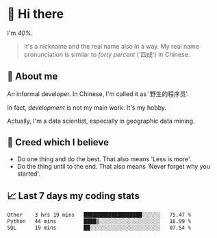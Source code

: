 # 👋 Hi there

I'm *40%*.

> It's a nickname and the real name also in a way.
> My real name pronunciation is similar to *forty percent* ('四成') in Chinese.

## :speech_balloon: About me

An informal developer. In Chinese, I'm called it as '野生的程序员'.

In fact, _development_ is not my main work. It's my hobby.

Actually, I'm a data scientist, especially in geographic data mining.

## :see_no_evil: Creed which I believe

- Do one thing and do the best. That also means 'Less is more'.
- Do the thing until to the end. That also means 'Never forget why you started'.

## :chart_with_upwards_trend: Last 7 days my coding stats

<!--START_SECTION:waka-->

```txt
Other    3 hrs 19 mins   ███████████████████░░░░░░   75.47 %
Python   44 mins         ████▒░░░░░░░░░░░░░░░░░░░░   16.99 %
SQL      19 mins         ██░░░░░░░░░░░░░░░░░░░░░░░   07.54 %
```

<!--END_SECTION:waka-->
